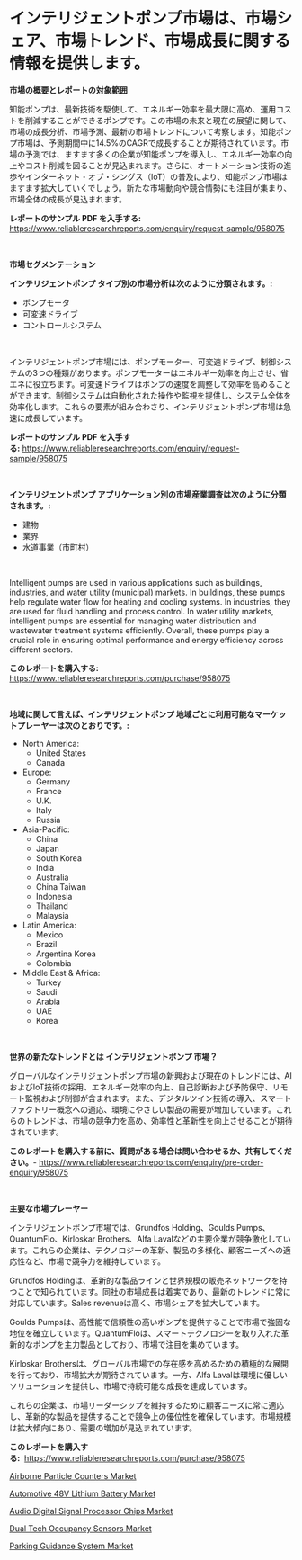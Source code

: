 <p><h1>インテリジェントポンプ市場は、市場シェア、市場トレンド、市場成長に関する情報を提供します。</h1></p><p><strong>市場の概要とレポートの対象範囲</strong></p>
<p><p>知能ポンプは、最新技術を駆使して、エネルギー効率を最大限に高め、運用コストを削減することができるポンプです。この市場の未来と現在の展望に関して、市場の成長分析、市場予測、最新の市場トレンドについて考察します。知能ポンプ市場は、予測期間中に14.5%のCAGRで成長することが期待されています。市場の予測では、ますます多くの企業が知能ポンプを導入し、エネルギー効率の向上やコスト削減を図ることが見込まれます。さらに、オートメーション技術の進歩やインターネット・オブ・シングス（IoT）の普及により、知能ポンプ市場はますます拡大していくでしょう。新たな市場動向や競合情勢にも注目が集まり、市場全体の成長が見込まれます。</p></p>
<p><strong>レポートのサンプル PDF を入手する:</strong> <a href="https://www.reliableresearchreports.com/enquiry/request-sample/958075">https://www.reliableresearchreports.com/enquiry/request-sample/958075</a></p>
<p>&nbsp;</p>
<p><strong>市場セグメンテーション</strong></p>
<p><strong>インテリジェントポンプ タイプ別の市場分析は次のように分類されます。:</strong></p>
<p><ul><li>ポンプモータ</li><li>可変速ドライブ</li><li>コントロールシステム</li></ul></p>
<p>&nbsp;</p>
<p><p>インテリジェントポンプ市場には、ポンプモーター、可変速ドライブ、制御システムの3つの種類があります。ポンプモーターはエネルギー効率を向上させ、省エネに役立ちます。可変速ドライブはポンプの速度を調整して効率を高めることができます。制御システムは自動化された操作や監視を提供し、システム全体を効率化します。これらの要素が組み合わさり、インテリジェントポンプ市場は急速に成長しています。</p></p>
<p><strong>レポートのサンプル PDF を入手する:</strong>&nbsp;<a href="https://www.reliableresearchreports.com/enquiry/request-sample/958075">https://www.reliableresearchreports.com/enquiry/request-sample/958075</a></p>
<p>&nbsp;</p>
<p><strong> インテリジェントポンプ アプリケーション別の市場産業調査は次のように分類されます。:</strong></p>
<p><ul><li>建物</li><li>業界</li><li>水道事業（市町村）</li></ul></p>
<p>&nbsp;</p>
<p><p>Intelligent pumps are used in various applications such as buildings, industries, and water utility (municipal) markets. In buildings, these pumps help regulate water flow for heating and cooling systems. In industries, they are used for fluid handling and process control. In water utility markets, intelligent pumps are essential for managing water distribution and wastewater treatment systems efficiently. Overall, these pumps play a crucial role in ensuring optimal performance and energy efficiency across different sectors.</p></p>
<p><strong>このレポートを購入する:</strong>&nbsp; <a href="https://www.reliableresearchreports.com/purchase/958075">https://www.reliableresearchreports.com/purchase/958075</a></p>
<p>&nbsp;</p>
<p><strong>地域に関して言えば、インテリジェントポンプ 地域ごとに利用可能なマーケットプレーヤーは次のとおりです。:</strong></p>
<p><ul>
    <li>
        North America:
        <ul>
            <li>United States</li>
            <li>Canada</li>
        </ul>
    </li>
    <li>
        Europe:
        <ul>
            <li>Germany</li>
            <li>France</li>
            <li>U.K.</li>
            <li>Italy</li>
            <li>Russia</li>
        </ul>
    </li>
    <li>
        Asia-Pacific:
        <ul>
            <li>China</li>
            <li>Japan</li>
            <li>South Korea</li>
            <li>India</li>
            <li>Australia</li>
            <li>China Taiwan</li>
            <li>Indonesia</li>
            <li>Thailand</li>
            <li>Malaysia</li>
        </ul>
    </li>
    <li>
        Latin America:
        <ul>
            <li>Mexico</li>
            <li>Brazil</li>
            <li>Argentina Korea</li>
            <li>Colombia</li>
        </ul>
    </li>
    <li>
        Middle East & Africa:
        <ul>
            <li>Turkey</li>
            <li>Saudi</li>
            <li>Arabia</li>
            <li>UAE</li>
            <li>Korea</li>
        </ul>
    </li>
    </ul></p>
<p>&nbsp;</p>
<p><strong>世界の新たなトレンドとは インテリジェントポンプ 市場？</strong></p>
<p><p>グローバルなインテリジェントポンプ市場の新興および現在のトレンドには、AIおよびIoT技術の採用、エネルギー効率の向上、自己診断および予防保守、リモート監視および制御が含まれます。また、デジタルツイン技術の導入、スマートファクトリー概念への適応、環境にやさしい製品の需要が増加しています。これらのトレンドは、市場の競争力を高め、効率性と革新性を向上させることが期待されています。</p></p>
<p><strong>このレポートを購入する前に、質問がある場合は問い合わせるか、共有してください。</strong>- <a href="https://www.reliableresearchreports.com/enquiry/pre-order-enquiry/958075">https://www.reliableresearchreports.com/enquiry/pre-order-enquiry/958075</a></p>
<p>&nbsp;</p>
<p><strong>主要な市場プレーヤー</strong></p>
<p><p>インテリジェントポンプ市場では、Grundfos Holding、Goulds Pumps、QuantumFlo、Kirloskar Brothers、Alfa Lavalなどの主要企業が競争激化しています。これらの企業は、テクノロジーの革新、製品の多様化、顧客ニーズへの適応性など、市場で競争力を維持しています。</p><p>Grundfos Holdingは、革新的な製品ラインと世界規模の販売ネットワークを持つことで知られています。同社の市場成長は着実であり、最新のトレンドに常に対応しています。Sales revenueは高く、市場シェアを拡大しています。</p><p>Goulds Pumpsは、高性能で信頼性の高いポンプを提供することで市場で強固な地位を確立しています。QuantumFloは、スマートテクノロジーを取り入れた革新的なポンプを主力製品としており、市場で注目を集めています。</p><p>Kirloskar Brothersは、グローバル市場での存在感を高めるための積極的な展開を行っており、市場拡大が期待されています。一方、Alfa Lavalは環境に優しいソリューションを提供し、市場で持続可能な成長を達成しています。</p><p>これらの企業は、市場リーダーシップを維持するために顧客ニーズに常に適応し、革新的な製品を提供することで競争上の優位性を確保しています。市場規模は拡大傾向にあり、需要の増加が見込まれています。</p></p>
<p><strong>このレポートを購入する:</strong>&nbsp;&nbsp;<a href="https://www.reliableresearchreports.com/purchase/958075">https://www.reliableresearchreports.com/purchase/958075</a></p>
<p><p><a href="https://github.com/Angelnienowdseej3e45z3p8c/Market-Research-Report-List-1/blob/main/airborne-particle-counters-market.md">Airborne Particle Counters Market</a></p><p><a href="https://boundless-drawbridge-702.notion.site/Automotive-48V-Lithium-Battery-Market-Research-Report-Forecasted-for-Period-from-2024-2031-by-Mar-d1a13ed67e1a4281873c086148fece98">Automotive 48V Lithium Battery Market</a></p><p><a href="https://view.publitas.com/reportprime-1/audio-digital-signal-processor-chips-market-challenges-opportunities-and-growth-drivers-and-major-market-players-forecasted-for-period-from-2024-2031/">Audio Digital Signal Processor Chips Market</a></p><p><a href="https://view.publitas.com/reportprime-1/dual-tech-occupancy-sensors-market-size-2024-2031-global-industrial-analysis-key-geographical-regions-market-share-top-key-players-product-types-and-forecast-research-report/">Dual Tech Occupancy Sensors Market</a></p><p><a href="https://natural-crush-b99.notion.site/Parking-Guidance-System-Market-A-Comprehensive-Report-of-its-Market-Share-Growth-Trends-2024-20-2892d73670ec4563adc873adb44d9605">Parking Guidance System Market</a></p></p>